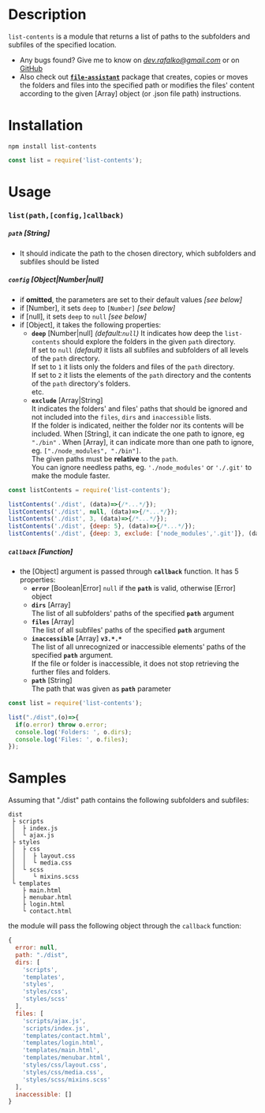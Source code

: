 # Description
`list-contents` is a module that returns a list of paths to the subfolders and subfiles of the specified location.
* Any bugs found? Give me to know on *dev.rafalko@gmail.com* or on [GitHub](https://github.com/devrafalko/list-contents)
* Also check out [**`file-assistant`**](https://www.npmjs.com/package/file-assistant) package that creates, copies or moves the folders and files into the specified path or modifies the files' content according to the given [Array] object (or .json file path) instructions.

# Installation
`npm install list-contents`

```javascript
const list = require('list-contents');
```

# Usage
### `list(path,[config,]callback)`
##### `path` **[String]**
* It should indicate the path to the chosen directory, which subfolders and subfiles should be listed


##### `config` **[Object|Number|null]**
* if **omitted**, the parameters are set to their default values *[see below]*
* if [Number], it sets `deep` to `[Number]` *[see below]*
* if [null], it sets `deep` to `null` *[see below]*
* if [Object], it takes the following properties:
  * **`deep`** [Number|null] *(default:`null`)*
    It indicates how deep the `list-contents` should explore the folders in the given `path` directory.  
    If set to `null` *(default)* it lists all subfiles and subfolders of all levels of the `path` directory.  
    If set to `1` it lists only the folders and files of the `path` directory.  
    If set to `2` it lists the elements of the `path` directory and the contents of the `path` directory's folders.  
    etc.
  * **`exclude`** [Array|String]  
    It indicates the folders' and files' paths that should be ignored and not included into the `files`, `dirs` and `inaccessible` lists.  
    If the folder is indicated, neither the folder nor its contents will be included.
    When [String], it can indicate the one path to ignore, eg `"./bin"`  .
    When [Array], it can indicate more than one path to ignore, eg. `["./node_modules", "./bin"]`.  
    The given paths must be **relative** to the `path`.  
    You can ignore needless paths, eg. `'./node_modules'` or `'./.git'` to make the module faster.

```javascript
const listContents = require('list-contents');

listContents('./dist', (data)=>{/*...*/});
listContents('./dist', null, (data)=>{/*...*/});
listContents('./dist', 3, (data)=>{/*...*/});
listContents('./dist', {deep: 5}, (data)=>{/*...*/});
listContents('./dist', {deep: 3, exclude: ['node_modules','.git']}, (data)=>{/*...*/})
```

##### `callback` **[Function]**
* the [Object] argument is passed through **`callback`** function. It has 5 properties:
  * **`error`** [Boolean|Error]
    `null` if the **`path`** is valid, otherwise [Error] object
  * **`dirs`** [Array]  
    The list of all subfolders' paths of the specified **`path`** argument
  * **`files`** [Array]  
    The list of all subfiles' paths of the specified **`path`** argument
  * **`inaccessible`** [Array] **`v3.*.*`**  
    The list of all unrecognized or inaccessible elements' paths of the specified **`path`** argument.  
    If the file or folder is inaccessible, it does not stop retrieving the further files and folders.
  * **`path`** [String]  
    The path that was given as **`path`** parameter

```javascript
const list = require('list-contents');

list("./dist",(o)=>{
  if(o.error) throw o.error;
  console.log('Folders: ', o.dirs);
  console.log('Files: ', o.files);
});
```

# Samples
Assuming that "./dist" path contains the following subfolders and subfiles:
```
dist
 ├ scripts
 │  ├ index.js
 │  └ ajax.js
 ├ styles
 │  ├ css   
 │  │  ├ layout.css
 │  │  └ media.css
 │  └ scss
 │     └ mixins.scss
 └ templates
    ├ main.html
    ├ menubar.html
    ├ login.html
    └ contact.html
```
the module will pass the following object through the `callback` function:
```javascript
{
  error: null,
  path: "./dist",
  dirs: [
    'scripts',
    'templates',
    'styles',
    'styles/css',
    'styles/scss'
  ],
  files: [
    'scripts/ajax.js',
    'scripts/index.js',
    'templates/contact.html',
    'templates/login.html',
    'templates/main.html',
    'templates/menubar.html',
    'styles/css/layout.css',
    'styles/css/media.css',
    'styles/scss/mixins.scss'
  ],
  inaccessible: []
}
```